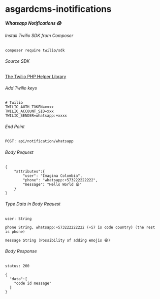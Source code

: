 # asgardcms-inotifications

##### Whatsapp Notifications  😱

###### Install Twilio SDK from Composer

```
composer require twilio/sdk
```

###### Source SDK
[The Twilio PHP Helper Library](https://www.twilio.com/docs/libraries/php)


###### Add Twilio keys
```ssh
# Twilio
TWILIO_AUTH_TOKEN=xxxx
TWILIO_ACCOUNT_SID=xxx
TWILIO_SENDER=whatsapp:+xxxx 
```

###### End Point
```
POST: api/notification/whatsapp
```

###### Body Request

```ssh
{
	"attributes":{
		"user": "Imagina Colombia",
		"phone": "whatsapp:+573222222222",
		"message": "Hello World 😁"
	}
}
```

###### Type Data in Body Request

```
user: String
```

```
phone String, whatsapp:+573222222222 (+57 is code country) (the rest is phone) 
```

```
message String (Possibility of adding emojis 😁)
```

###### Body Response

```
status: 200
```

```ssh
{
  "data":[
    "code id message"
  ]
}
```
